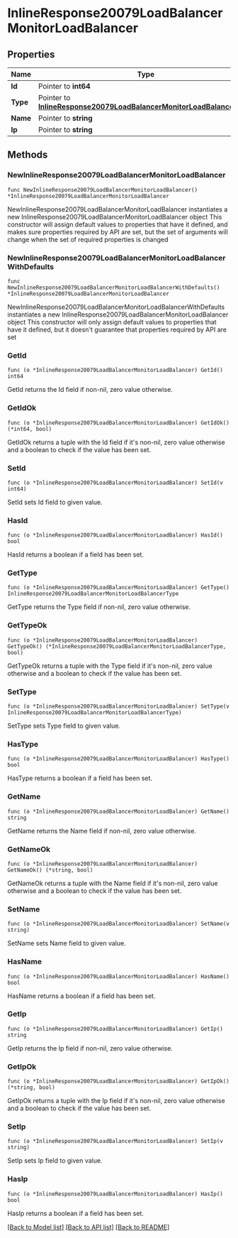 # InlineResponse20079LoadBalancerMonitorLoadBalancer

## Properties

Name | Type | Description | Notes
------------ | ------------- | ------------- | -------------
**Id** | Pointer to **int64** |  | [optional] 
**Type** | Pointer to [**InlineResponse20079LoadBalancerMonitorLoadBalancerType**](inline_response_200_79_loadBalancerMonitor_loadBalancer_type.md) |  | [optional] 
**Name** | Pointer to **string** |  | [optional] 
**Ip** | Pointer to **string** |  | [optional] 

## Methods

### NewInlineResponse20079LoadBalancerMonitorLoadBalancer

`func NewInlineResponse20079LoadBalancerMonitorLoadBalancer() *InlineResponse20079LoadBalancerMonitorLoadBalancer`

NewInlineResponse20079LoadBalancerMonitorLoadBalancer instantiates a new InlineResponse20079LoadBalancerMonitorLoadBalancer object
This constructor will assign default values to properties that have it defined,
and makes sure properties required by API are set, but the set of arguments
will change when the set of required properties is changed

### NewInlineResponse20079LoadBalancerMonitorLoadBalancerWithDefaults

`func NewInlineResponse20079LoadBalancerMonitorLoadBalancerWithDefaults() *InlineResponse20079LoadBalancerMonitorLoadBalancer`

NewInlineResponse20079LoadBalancerMonitorLoadBalancerWithDefaults instantiates a new InlineResponse20079LoadBalancerMonitorLoadBalancer object
This constructor will only assign default values to properties that have it defined,
but it doesn't guarantee that properties required by API are set

### GetId

`func (o *InlineResponse20079LoadBalancerMonitorLoadBalancer) GetId() int64`

GetId returns the Id field if non-nil, zero value otherwise.

### GetIdOk

`func (o *InlineResponse20079LoadBalancerMonitorLoadBalancer) GetIdOk() (*int64, bool)`

GetIdOk returns a tuple with the Id field if it's non-nil, zero value otherwise
and a boolean to check if the value has been set.

### SetId

`func (o *InlineResponse20079LoadBalancerMonitorLoadBalancer) SetId(v int64)`

SetId sets Id field to given value.

### HasId

`func (o *InlineResponse20079LoadBalancerMonitorLoadBalancer) HasId() bool`

HasId returns a boolean if a field has been set.

### GetType

`func (o *InlineResponse20079LoadBalancerMonitorLoadBalancer) GetType() InlineResponse20079LoadBalancerMonitorLoadBalancerType`

GetType returns the Type field if non-nil, zero value otherwise.

### GetTypeOk

`func (o *InlineResponse20079LoadBalancerMonitorLoadBalancer) GetTypeOk() (*InlineResponse20079LoadBalancerMonitorLoadBalancerType, bool)`

GetTypeOk returns a tuple with the Type field if it's non-nil, zero value otherwise
and a boolean to check if the value has been set.

### SetType

`func (o *InlineResponse20079LoadBalancerMonitorLoadBalancer) SetType(v InlineResponse20079LoadBalancerMonitorLoadBalancerType)`

SetType sets Type field to given value.

### HasType

`func (o *InlineResponse20079LoadBalancerMonitorLoadBalancer) HasType() bool`

HasType returns a boolean if a field has been set.

### GetName

`func (o *InlineResponse20079LoadBalancerMonitorLoadBalancer) GetName() string`

GetName returns the Name field if non-nil, zero value otherwise.

### GetNameOk

`func (o *InlineResponse20079LoadBalancerMonitorLoadBalancer) GetNameOk() (*string, bool)`

GetNameOk returns a tuple with the Name field if it's non-nil, zero value otherwise
and a boolean to check if the value has been set.

### SetName

`func (o *InlineResponse20079LoadBalancerMonitorLoadBalancer) SetName(v string)`

SetName sets Name field to given value.

### HasName

`func (o *InlineResponse20079LoadBalancerMonitorLoadBalancer) HasName() bool`

HasName returns a boolean if a field has been set.

### GetIp

`func (o *InlineResponse20079LoadBalancerMonitorLoadBalancer) GetIp() string`

GetIp returns the Ip field if non-nil, zero value otherwise.

### GetIpOk

`func (o *InlineResponse20079LoadBalancerMonitorLoadBalancer) GetIpOk() (*string, bool)`

GetIpOk returns a tuple with the Ip field if it's non-nil, zero value otherwise
and a boolean to check if the value has been set.

### SetIp

`func (o *InlineResponse20079LoadBalancerMonitorLoadBalancer) SetIp(v string)`

SetIp sets Ip field to given value.

### HasIp

`func (o *InlineResponse20079LoadBalancerMonitorLoadBalancer) HasIp() bool`

HasIp returns a boolean if a field has been set.


[[Back to Model list]](../README.md#documentation-for-models) [[Back to API list]](../README.md#documentation-for-api-endpoints) [[Back to README]](../README.md)


